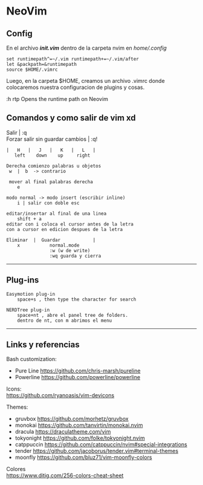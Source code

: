 #	NeoVim 

## **Config**

En el archivo ***init.vim*** dentro de la carpeta nvim en *home/.config*  

	set runtimepath^=~/.vim runtimepath+=~/.vim/after  
	let &packpath=&runtimepath  
	source $HOME/.vimrc  
  
Luego, en la carpeta $HOME, creamos un archivo .vimrc donde colocaremos
nuestra configuracion de plugins y cosas.

:h rtp Opens the runtime path on Neovim


## Comandos y como salir de vim xd
Salir | :q   
Forzar salir sin guardar cambios | :q!  

```
|	H 	|  	J 	| 	K	|	L 	|
   left	   down	   up	  right 

Derecha comienzo palabras u objetos
 w 	|  b  -> contrario 

 mover al final palabras derecha
 	e 	

modo normal -> modo insert (escribir inline)
	i | salir con doble esc

editar/insertar al final de una linea
	shift + a 
editar con i coloca el cursor antes de la letra
con a cursor en edicion despues de la letra

Eliminar  |  Guardar			|   
	x 			normal.mode
				:w (w de write)
				:wq guarda y cierra
```
<hr>

## **Plug-ins**
```
Easymotion plug-in
	space+s , then type the character for search

NERDTree plug-in
	space+nt , abre el panel tree de folders.
	dentro de nt, con m abrimos el menu
```

<hr>

## **Links y referencias**

Bash customization:  
* Pure Line https://github.com/chris-marsh/pureline 
* Powerline https://github.com/powerline/powerline

Icons:  
https://github.com/ryanoasis/vim-devicons


Themes:   
* gruvbox https://github.com/morhetz/gruvbox
* monokai https://github.com/tanvirtin/monokai.nvim
* dracula https://draculatheme.com/vim
* tokyonight https://github.com/folke/tokyonight.nvim
* catppuccin https://github.com/catppuccin/nvim#special-integrations
* tender https://github.com/jacoborus/tender.vim#terminal-themes
* moonfly https://github.com/bluz71/vim-moonfly-colors

Colores  
https://www.ditig.com/256-colors-cheat-sheet